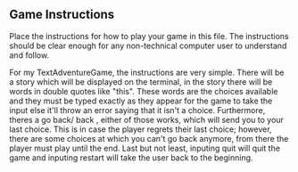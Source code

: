 ## Game Instructions

Place the instructions for how to play your game in this file.  The instructions should be clear enough for any non-technical computer user to understand and follow.

For my TextAdventureGame, the instructions are very simple. There will be a story which will be displayed on the terminal, in the story there will be words in double quotes like "this". These words are the choices available and they must be typed exactly as they appear for the game to take the input else it'll throw an error saying that it isn't a choice. Furthermore, theres a go back/ back , either of those works, which will send you to your last choice. This is in case the player regrets their last choice; however, there are some choices at which you can't go back anymore, from there the player must play until the end. Last but not least, inputing quit will quit the game and inputing restart will take the user back to the beginning.
